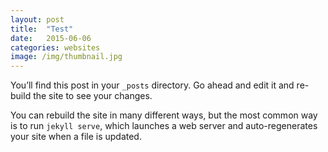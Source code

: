 ```yaml
---
layout: post
title:  "Test"
date:   2015-06-06
categories: websites
image: /img/thumbnail.jpg
---
```


You’ll find this post in your `_posts` directory. Go ahead and edit it and re-build the site to see your changes.

You can rebuild the site in many different ways, but the most common way is to run `jekyll serve`, which launches a web server and auto-regenerates your site when a file is updated.